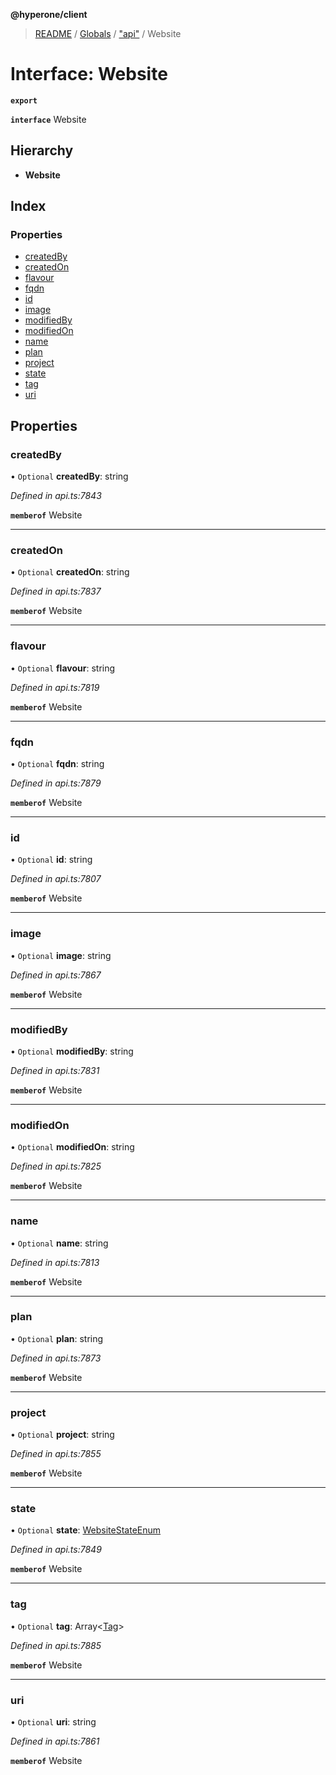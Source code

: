 **@hyperone/client**

> [README](../README.md) / [Globals](../globals.md) / ["api"](../modules/_api_.md) / Website

# Interface: Website

**`export`** 

**`interface`** Website

## Hierarchy

* **Website**

## Index

### Properties

* [createdBy](_api_.website.md#createdby)
* [createdOn](_api_.website.md#createdon)
* [flavour](_api_.website.md#flavour)
* [fqdn](_api_.website.md#fqdn)
* [id](_api_.website.md#id)
* [image](_api_.website.md#image)
* [modifiedBy](_api_.website.md#modifiedby)
* [modifiedOn](_api_.website.md#modifiedon)
* [name](_api_.website.md#name)
* [plan](_api_.website.md#plan)
* [project](_api_.website.md#project)
* [state](_api_.website.md#state)
* [tag](_api_.website.md#tag)
* [uri](_api_.website.md#uri)

## Properties

### createdBy

• `Optional` **createdBy**: string

*Defined in api.ts:7843*

**`memberof`** Website

___

### createdOn

• `Optional` **createdOn**: string

*Defined in api.ts:7837*

**`memberof`** Website

___

### flavour

• `Optional` **flavour**: string

*Defined in api.ts:7819*

**`memberof`** Website

___

### fqdn

• `Optional` **fqdn**: string

*Defined in api.ts:7879*

**`memberof`** Website

___

### id

• `Optional` **id**: string

*Defined in api.ts:7807*

**`memberof`** Website

___

### image

• `Optional` **image**: string

*Defined in api.ts:7867*

**`memberof`** Website

___

### modifiedBy

• `Optional` **modifiedBy**: string

*Defined in api.ts:7831*

**`memberof`** Website

___

### modifiedOn

• `Optional` **modifiedOn**: string

*Defined in api.ts:7825*

**`memberof`** Website

___

### name

• `Optional` **name**: string

*Defined in api.ts:7813*

**`memberof`** Website

___

### plan

• `Optional` **plan**: string

*Defined in api.ts:7873*

**`memberof`** Website

___

### project

• `Optional` **project**: string

*Defined in api.ts:7855*

**`memberof`** Website

___

### state

• `Optional` **state**: [WebsiteStateEnum](../enums/_api_.websitestateenum.md)

*Defined in api.ts:7849*

**`memberof`** Website

___

### tag

• `Optional` **tag**: Array\<[Tag](_api_.tag.md)>

*Defined in api.ts:7885*

**`memberof`** Website

___

### uri

• `Optional` **uri**: string

*Defined in api.ts:7861*

**`memberof`** Website

